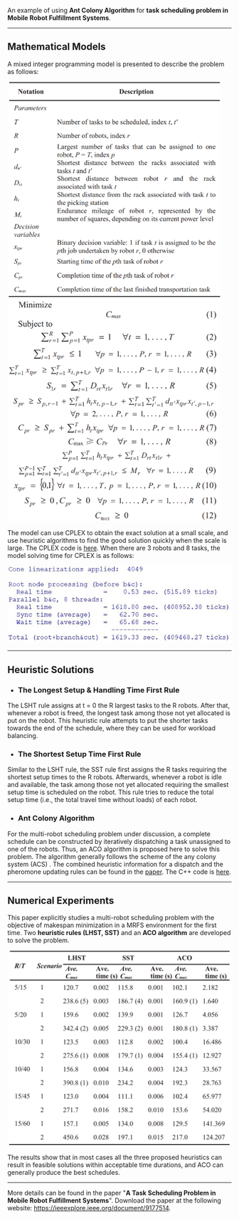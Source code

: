 An example of using **Ant Colony Algorithm** for **task scheduling problem in Mobile Robot Fulfillment Systems**.

------

## Mathematical Models

A mixed integer programming model is presented to describe the problem  as follows:

<img src="Pictures/Parameters.png" style="zoom:67%;" />



<img src="Pictures/model.png" style="zoom: 67%;" />

The model can use CPLEX to obtain the exact solution at a small scale, and use heuristic algorithms to find the good solution quickly when the scale is large. The CPLEX code is [here](https://github.com/duohedounai/AntColonyOptimization/blob/main/CplexCode.md). When there are 3 robots and 8 tasks, the model solving time for CPLEX is as follows:

<img src="Pictures/CplexTime.jpg" style="zoom: 80%;" />

------

## Heuristic Solutions

- ### The Longest Setup & Handling Time First Rule 

The LSHT rule assigns at t = 0 the R largest tasks to the R robots. After that, whenever a robot is freed, the longest
task among those not yet allocated is put on the robot. This heuristic rule attempts to put the shorter tasks towards the
end of the schedule, where they can be used for workload balancing.   

- ### The Shortest Setup Time First Rule  

Similar to the LSHT rule, the SST rule first assigns the R tasks requiring the shortest setup times to the R robots.
Afterwards, whenever a robot is idle and available, the task among those not yet allocated requiring the smallest setup
time is scheduled on the robot. This rule tries to reduce the total setup time (i.e., the total travel time without loads) of
each robot.  

- ### Ant Colony Algorithm

For the multi-robot scheduling problem under discussion, a complete schedule can be constructed by iteratively dispatching a task unassigned to one of the robots. Thus, an ACO algorithm is proposed here to solve this problem.  The algorithm generally follows the scheme of the any colony system (ACS) . The combined heuristic information for a dispatch and the pheromone updating rules  can be found in the [paper](https://ieeexplore.ieee.org/document/9177514). The C++ code is [here](https://github.com/duohedounai/AntColonyOptimization/blob/main/ACO.cpp).

------

## Numerical Experiments

This paper explicitly studies a multi-robot scheduling problem with the objective of makespan minimization in a
MRFS environment for the first time. Two **heuristic rules (LHST, SST)** and an **ACO algorithm** are developed to solve the problem.   

<img src="Pictures/results.png" style="zoom: 50%;" />

The results show that in most cases all the three proposed heuristics can result in feasible solutions within acceptable time durations, and ACO can generally produce the best schedules.  

------

More details can be found in the paper "**A Task Scheduling Problem in Mobile Robot Fulfillment Systems**". Download the paper at the following website: https://ieeexplore.ieee.org/document/9177514.